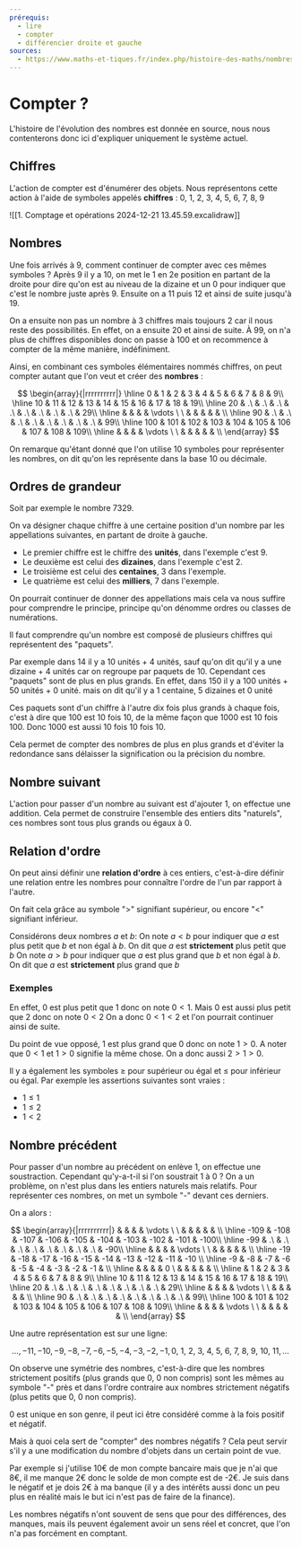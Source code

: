 ```yaml
---
prérequis:
  - lire
  - compter
  - différencier droite et gauche
sources:
  - https://www.maths-et-tiques.fr/index.php/histoire-des-maths/nombres/histoire-des-nombres
---
```

# Compter ?
L'histoire de l'évolution des nombres est donnée en source, nous nous contenterons donc ici d'expliquer uniquement le système actuel.

## Chiffres
L'action de compter est d'énumérer des objets. Nous représentons cette action à l'aide de symboles appelés **chiffres** : 0, 1, 2, 3, 4, 5, 6, 7, 8, 9

![[1. Comptage et opérations 2024-12-21 13.45.59.excalidraw]]

## Nombres
Une fois arrivés à 9, comment continuer de compter avec ces mêmes symboles ?
Après 9 il y a 10, on met le 1 en 2e position en partant de la droite pour dire qu'on est au niveau de la dizaine et un 0 pour indiquer que c'est le nombre juste après 9.
Ensuite on a 11 puis 12 et ainsi de suite jusqu'à 19.

On a ensuite non pas un nombre à 3 chiffres mais toujours 2 car il nous reste des possibilités.
En effet, on a ensuite 20 et ainsi de suite.
À 99, on n'a plus de chiffres disponibles donc on passe à 100 et on recommence à compter de la même manière, indéfiniment.

Ainsi, en combinant ces symboles élémentaires nommés chiffres, on peut compter autant que l'on veut et créer des **nombres** :

$$
\begin{array}{|rrrrrrrrrr|}
\hline
0 & 1 & 2 & 3 & 4 & 5 & 6 & 7 & 8 & 9\\
\hline
10 & 11 & 12 & 13 & 14 & 15 & 16 & 17 & 18 & 19\\
\hline
20 &  .\  &  .\  &  .\  &  .\  &  .\  &  .\  &  .\  &  .\ & 29\\
\hline
& & & & \vdots \ \ & & & & & \\
\hline
90 &  .\  &  .\  &  .\  &  .\  &  .\  &  .\  &  .\  &  .\ & 99\\
\hline
100 &  101  &  102  &  103  &  104  &  105  &  106  &  107  &  108  & 109\\
\hline
& & & & \vdots \ \ & & & & & \\
\end{array}
$$

On remarque qu'étant donné que l'on utilise 10 symboles pour représenter les nombres, on dit qu'on les représente dans  la base $10$ ou décimale.

## Ordres de grandeur
Soit par exemple le nombre 7329.

On va désigner chaque chiffre à une certaine position d'un nombre par les appellations suivantes, en partant de droite à gauche.
- Le premier chiffre est le chiffre des **unités**, dans l'exemple c'est 9.
- Le deuxième est celui des **dizaines**, dans l'exemple c'est 2.
- Le troisième est celui des **centaines**, 3 dans l'exemple.
- Le quatrième est celui des **milliers**, 7 dans l'exemple.

On pourrait continuer de donner des appellations mais cela va nous suffire pour comprendre le principe, principe qu'on dénomme ordres ou classes de numérations.

Il faut comprendre qu'un nombre est composé de plusieurs chiffres qui représentent des "paquets".

Par exemple dans 14 il y a 10 unités + 4 unités, sauf qu'on dit qu'il y a une dizaine + 4 unités car on regroupe par paquets de 10.
Cependant ces "paquets" sont de plus en plus grands. En effet, dans 150 il y a 100 unités + 50 unités + 0 unité. mais on dit qu'il y a 1 centaine, 5 dizaines et 0 unité

Ces paquets sont d'un chiffre à l'autre dix fois plus grands à chaque fois, c'est à dire que 100 est 10 fois 10, de la même façon que 1000 est 10 fois 100.
Donc 1000 est aussi 10 fois 10 fois 10.

Cela permet de compter des nombres de plus en plus grands et d'éviter la redondance sans délaisser la signification ou la précision du nombre.

## Nombre suivant
L'action pour passer d'un nombre au suivant est d'ajouter 1, on effectue une addition.
Cela permet de construire l'ensemble des entiers dits "naturels", ces nombres sont tous plus grands ou égaux à 0.

## Relation d'ordre
On peut ainsi définir une **relation d'ordre** à ces entiers, c'est-à-dire définir une relation entre les nombres pour connaître l'ordre de l'un par rapport à l'autre.

On fait cela grâce au symbole ">" signifiant supérieur, ou encore "<" signifiant inférieur.

Considérons deux nombres $a$ et $b$:
On note $a<b$ pour indiquer que $a$ est plus petit que $b$ et non égal à $b$. On dit que $a$ est **strictement** plus petit que $b$
On note $a>b$ pour indiquer que $a$ est plus grand que $b$ et non égal à $b$. On dit que $a$ est **strictement** plus grand que $b$

### Exemples
En effet, 0 est plus petit que 1 donc on note $0 < 1$.
Mais $0$ est aussi plus petit que $2$ donc on note $0 < 2$
On a donc $0 < 1 < 2$ et l'on pourrait continuer ainsi de suite.

Du point de vue opposé, $1$ est plus grand que $0$ donc on note $1 > 0$.
A noter que $0 < 1$ et $1 > 0$ signifie la même chose.
On a donc aussi $2 > 1 > 0$.

Il y a également les symboles $\geq$ pour supérieur ou égal et $\leq$ pour inférieur ou égal.
Par exemple les assertions suivantes sont vraies :
- $1\leq 1$
- $1 \leq 2$
- $1 < 2$

## Nombre précédent
Pour passer d'un nombre au précédent on enlève 1, on effectue une soustraction.
Cependant qu'y-a-t-il si l'on soustrait 1 à 0 ?
On a un problème, on n'est plus dans les entiers naturels mais relatifs. Pour représenter ces nombres, on met un symbole "-" devant ces derniers.

On a alors :

$$
\begin{array}{|rrrrrrrrrr|}
& & & & \vdots \ \ & & & & & \\
\hline
-109 &  -108  &  -107  &  -106  &  -105  &  -104  &  -103  &  -102  &  -101  & -100\\
\hline
-99 &  .\  &  .\  &  .\  &  .\  &  .\  &  .\  &  .\  &  .\ & -90\\
\hline
& & & & \vdots \ \ & & & & & \\
\hline
-19 & -18 & -17 & -16 & -15 & -14 & -13 & -12 & -11 & -10 \\
\hline
-9 & -8 & -7 & -6 & -5 & -4 & -3 & -2 & -1 & \\
\hline
& & & & 0 \ & & & & & \\
\hline
 & 1 & 2 & 3 & 4 & 5 & 6 & 7 & 8 & 9\\
\hline
10 & 11 & 12 & 13 & 14 & 15 & 16 & 17 & 18 & 19\\
\hline
20 &  .\  &  .\  &  .\  &  .\  &  .\  &  .\  &  .\  &  .\ & 29\\
\hline
& & & & \vdots \ \ & & & & & \\
\hline
90 &  .\  &  .\  &  .\  &  .\  &  .\  &  .\  &  .\  &  .\ & 99\\
\hline
100 &  101  &  102  &  103  &  104  &  105  &  106  &  107  &  108  & 109\\
\hline
& & & & \vdots \ \ & & & & & \\
\end{array}
$$

Une autre représentation est sur une ligne:

$$
\dots, -11, -10, 
-9, -8, -7, -6, -5, -4, -3, -2, -1,
0,\ 1,\ 2,\ 3,\ 4,\ 5,\ 6,\ 7,\ 8,\ 9,\ 
10,\ 11, 
\dots
$$

On observe une symétrie des nombres, c'est-à-dire que les nombres strictement positifs (plus grands que 0, 0 non compris) sont les mêmes au symbole "-" près et dans l'ordre contraire aux nombres strictement négatifs (plus petits que 0, 0 non compris).

0 est unique en son genre, il peut ici être considéré comme à la fois positif et négatif.

Mais à quoi cela sert de "compter" des nombres négatifs ?
Cela peut servir s'il y a une modification du nombre d'objets dans un certain point de vue.

Par exemple si j'utilise 10€ de mon compte bancaire mais que je n'ai que 8€, il me manque 2€ donc le solde de mon compte est de -2€. Je suis dans le négatif et je dois 2€ à ma banque (il y a des intérêts aussi donc un peu plus en réalité mais le but ici n'est pas de faire de la finance).

Les nombres négatifs n'ont souvent de sens que pour des différences, des manques, mais ils peuvent également avoir un sens réel et concret, que l'on n'a pas forcément en comptant.
